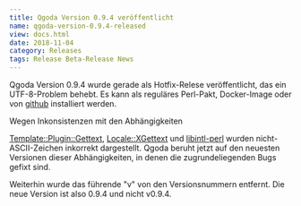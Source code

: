 ```yaml
---
title: Qgoda Version 0.9.4 veröffentlicht
name: qgoda-version-0.9.4-released
view: docs.html
date: 2018-11-04
category: Releases
tags: Release Beta-Release News
---
```

Qgoda Version 0.9.4 wurde gerade als Hotfix-Relese veröffentlicht, das
ein UTF-8-Problem behebt. Es kann als reguläres Perl-Pakt, Docker-Image
oder von [github](https://github.com/gflohr/qgoda/releases) installiert
werden.

Wegen Inkonsistenzen mit den Abhängigkeiten

[Template::Plugin::Gettext](https://github.com/gflohr/Template-Plugin-Gettext),
[Locale::XGettext](https://github.com/gflohr/Locale-XGettext)
und [libintl-perl](https://github.com/gflohr/libintl-perl) wurden
nicht-ASCII-Zeichen inkorrekt dargestellt. Qgoda beruht jetzt auf den
neuesten Versionen dieser Abhängigkeiten, in denen die zugrundeliegenden
Bugs gefixt sind.

Weiterhin wurde das führende "v" von den Versionsnummern entfernt.
Die neue Version ist also 0.9.4 und nicht v0.9.4.
